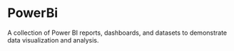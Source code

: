 # PowerBi
A collection of Power BI reports, dashboards, and datasets to demonstrate data visualization and analysis. 
